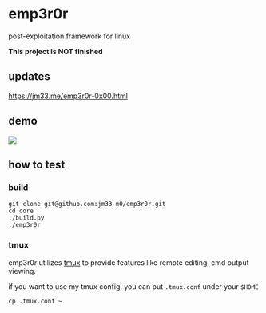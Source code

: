 # emp3r0r
post-exploitation framework for linux


**This project is NOT finished**

## updates

<a href="https://jm33.me/emp3r0r-0x00.html" target="_blank">https://jm33.me/emp3r0r-0x00.html</a>

## demo

<a href="https://asciinema.org/a/Dya7dm71mhtKxUkM9PbbHmXEk" target="_blank"><img src="https://asciinema.org/a/Dya7dm71mhtKxUkM9PbbHmXEk.svg" /></a>

## how to test

### build
```
git clone git@github.com:jm33-m0/emp3r0r.git
cd core
./build.py
./emp3r0r
```

### tmux

emp3r0r utilizes [tmux](https://github.com/tmux/tmux/wiki) to provide features like remote editing, cmd output viewing.

if you want to use my tmux config, you can put `.tmux.conf` under your `$HOME`

```
cp .tmux.conf ~
```
